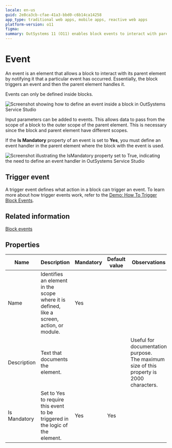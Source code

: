 ```yaml
---
locale: en-us
guid: 2e8ca3cb-cfae-41a3-bbd0-c6b14ca14258
app_type: traditional web apps, mobile apps, reactive web apps
platform-version: o11
figma:
summary: OutSystems 11 (O11) enables block events to interact with parent elements by triggering notifications and handling data through input parameters.
---
```

# Event

An event is an element that allows a block to interact with its parent element by notifying it that a particular event has occurred. Essentially, the block triggers an event and then the parent element handles it.

Events can only be defined inside blocks.

![Screenshot showing how to define an event inside a block in OutSystems Service Studio](images/add-event-block-ss.png "Defining an Event Inside a Block")

Input parameters can be added to events. This allows data to pass from the scope of a block to the outer scope of the parent element. This is necessary since the block and parent element have different scopes.

If the **Is Mandatory** property of an event is set to **Yes**, you must define an event handler in the parent element where the block with the event is used. 

![Screenshot illustrating the IsMandatory property set to True, indicating the need to define an event handler in OutSystems Service Studio](images/mandatory-event-ss.png "Mandatory Event Property Set to True")


## Trigger event

A trigger event defines what action in a block can trigger an event. To learn more about how trigger events work, refer to the [Demo: How To Trigger Block Events](https://learn.outsystems.com/training/journeys/blocks-and-events-635/demo-how-to-trigger-block-events/o11/90). 

## Related information
[Block events](https://learn.outsystems.com/training/journeys/blocks-and-events-635/block-events/o11/78)

## Properties

<table markdown="1">
<thead>
<tr>
<th>Name</th>
<th>Description</th>
<th>Mandatory</th>
<th>Default value</th>
<th>Observations</th>
</tr>
</thead>
<tbody>
<tr>
<td title="Name">Name</td>
<td>Identifies an element in the scope where it is defined, like a screen, action, or module.</td>
<td>Yes</td>
<td></td>
<td></td>
</tr>
<tr>
<td title="Description">Description</td>
<td>Text that documents the element.</td>
<td></td>
<td></td>
<td>Useful for documentation purpose.<br/>The maximum size of this property is 2000 characters.</td>
</tr>
<tr>
<td title="Is Mandatory">Is Mandatory</td>
<td>Set to Yes to require this event to be triggered in the logic of the element.</td>
<td>Yes</td>
<td>Yes</td>
<td></td>
</tr>
</tbody>
</table>

